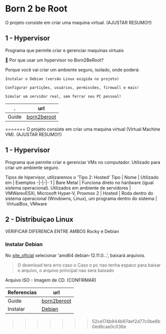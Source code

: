 # Born 2 be Root

O projeto consiste em criar uma maquina virtual. (AJUSTAR RESUMO!!)

## 1 - Hypervisor

Programa que permite criar e gerenciar maquinas virtuais

🔑 Por que usar um hypervisor no Born2BeRoot?

Porque você vai criar um ambiente seguro, isolado, onde poderá:

    Instalar o Debian (versão Linux exigida no projeto)

    Configurar partições, usuários, permissões, firewall e mais!

    Simular um servidor real, sem ferrar seu PC pessoal!


. | url
-|-
Guide | [born2beroot](https://github.com/chlimous/42-born2beroot_guide)


=======
O projeto consiste em criar uma maquina virtual (Virtual Machine VM). (AJUSTAR RESUMO!!)

## 1 - Hypervisor

Programa que permite criar e gerenciar VMs no computador. Utilizado para criar um ambiente seguro.

Tipos de hipervisor, utilizaremos o 'Tipo 2: Hosted'
Tipo | Nome | Utilizado em | Exemplos
-|-|-|-
 1 | Bare Metal | Funciona direto no hardware (igual sistema operacional). Utilizados em ambiente de servidores | VMWarevESXi, Microsoft Hyper-V, Proxmox
 2 | Hosted | Roda dentro do sistema operacional (Windowns, Linux), um programa dentro do sistema | VirtualBox, VMware

## 2 - Distribuiçao Linux

VERIFICAR DIFERENCA ENTRE AMBOS
Rocky e Debian

### Instalar Debian

No [site_oficial](www.debian.org/download) selecionar 'amd64 debian-12.11.0...', baixará arquivos.

> O download tera erro caso o Caso o pc nao tenha espaco para baixar o arquivo, o arquivo principal nao sera baixado

Arquivo ISO - Imagem de CD. (CONFIRMAR)






Referencias | url
-|-
Guide | [born2beroot](https://github.com/chlimous/42-born2beroot_guide)
Instalar | [Debian](www.debian.org/distrib/netinst)


>>>>>>> 52ce174b944b97def2d77c0be8b0ed6cae0c036e
